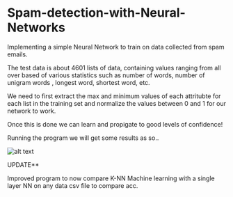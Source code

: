# Spam-detection-with-Neural-Networks
Implementing a simple Neural Network to train on data collected from spam emails.


The test data is about 4601 lists of data, containing values ranging from all over based of various statistics such as number of words, number of unigram words , longest word, shortest word, etc.

We need to first extract the max and minimum values of each attritubte for each list in the training set and normalize the values between 0 and 1 for our network to work.

Once this is done we can learn and propigate to good levels of confidence!

Running the program we will get some results as so..

![alt text](https://user-images.githubusercontent.com/33335790/49350015-22732700-f662-11e8-8a52-f485554582a9.png)


UPDATE**

Improved program to now compare K-NN Machine learning with a single layer NN on any data csv file to compare acc.
